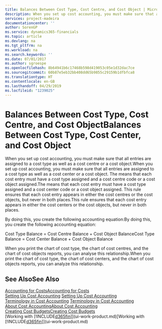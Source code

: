 ```yaml
---
title: Balances Between Cost Type, Cost Centre, and Cost Object | Microsoft Docs
description: When you set up cost accounting, you must make sure that all entries are assigned to a cost type as well as a cost centre or a cost object. The means that each cost entry must have a cost type assigned and a cost centre code or a cost object assigned. This rule ensures that each cost entry appears in either the cost centres or the cost objects, but never in both places.
services: project-madeira
documentationcenter: ''
author: SorenGP
ms.service: dynamics365-financials
ms.topic: article
ms.devlang: na
ms.tgt_pltfrm: na
ms.workload: na
ms.search.keywords: ''
ms.date: 07/01/2017
ms.author: sgroespe
ms.openlocfilehash: 8b64941b6c17468b598d419053c05e1d32dac7ce
ms.sourcegitcommit: 60b87e5eb32bb408dd65b9855c29159b1dfbfca8
ms.translationtype: HT
ms.contentlocale: en-GB
ms.lasthandoff: 04/29/2019
ms.locfileid: "1239025"
---
```

# <a name="balances-between-cost-type-cost-center-and-cost-object"></a><span data-ttu-id="7ab1a-105">Balances Between Cost Type, Cost Centre, and Cost Object</span><span class="sxs-lookup"><span data-stu-id="7ab1a-105">Balances Between Cost Type, Cost Center, and Cost Object</span></span>
<span data-ttu-id="7ab1a-106">When you set up cost accounting, you must make sure that all entries are assigned to a cost type as well as a cost centre or a cost object.</span><span class="sxs-lookup"><span data-stu-id="7ab1a-106">When you set up cost accounting, you must make sure that all entries are assigned to a cost type as well as a cost center or a cost object.</span></span> <span data-ttu-id="7ab1a-107">The means that each cost entry must have a cost type assigned and a cost centre code or a cost object assigned.</span><span class="sxs-lookup"><span data-stu-id="7ab1a-107">The means that each cost entry must have a cost type assigned and a cost center code or a cost object assigned.</span></span> <span data-ttu-id="7ab1a-108">This rule ensures that each cost entry appears in either the cost centres or the cost objects, but never in both places.</span><span class="sxs-lookup"><span data-stu-id="7ab1a-108">This rule ensures that each cost entry appears in either the cost centers or the cost objects, but never in both places.</span></span>  

 <span data-ttu-id="7ab1a-109">By doing this, you create the following accounting equation:</span><span class="sxs-lookup"><span data-stu-id="7ab1a-109">By doing this, you create the following accounting equation:</span></span>  

 <span data-ttu-id="7ab1a-110">Cost Type Balance = Cost Centre Balance + Cost Object Balance</span><span class="sxs-lookup"><span data-stu-id="7ab1a-110">Cost Type Balance = Cost Center Balance + Cost Object Balance</span></span>  

 <span data-ttu-id="7ab1a-111">When you print the chart of cost type, the chart of cost centres, and the chart of cost objects reports, you can analyse this relationship.</span><span class="sxs-lookup"><span data-stu-id="7ab1a-111">When you print the chart of cost type, the chart of cost centers, and the chart of cost objects reports, you can analyze this relationship.</span></span>  

## <a name="see-also"></a><span data-ttu-id="7ab1a-112">See Also</span><span class="sxs-lookup"><span data-stu-id="7ab1a-112">See Also</span></span>  
[<span data-ttu-id="7ab1a-113">Accounting for Costs</span><span class="sxs-lookup"><span data-stu-id="7ab1a-113">Accounting for Costs</span></span>](finance-manage-cost-accounting.md)  
 <span data-ttu-id="7ab1a-114">[Setting Up Cost Accounting](finance-set-up-cost-accounting.md) </span><span class="sxs-lookup"><span data-stu-id="7ab1a-114">[Setting Up Cost Accounting](finance-set-up-cost-accounting.md) </span></span>  
 <span data-ttu-id="7ab1a-115">[Terminology in Cost Accounting](finance-terminology-in-cost-accounting.md) </span><span class="sxs-lookup"><span data-stu-id="7ab1a-115">[Terminology in Cost Accounting](finance-terminology-in-cost-accounting.md) </span></span>  
 [<span data-ttu-id="7ab1a-116">About Cost Accounting</span><span class="sxs-lookup"><span data-stu-id="7ab1a-116">About Cost Accounting</span></span>](finance-about-cost-accounting.md)  
 [<span data-ttu-id="7ab1a-117">Creating Cost Budgets</span><span class="sxs-lookup"><span data-stu-id="7ab1a-117">Creating Cost Budgets</span></span>](finance-create-cost-budgets.md)  
 <span data-ttu-id="7ab1a-118">[Working with [!INCLUDE[d365fin](includes/d365fin_md.md)]](ui-work-product.md)</span><span class="sxs-lookup"><span data-stu-id="7ab1a-118">[Working with [!INCLUDE[d365fin](includes/d365fin_md.md)]](ui-work-product.md)</span></span>
